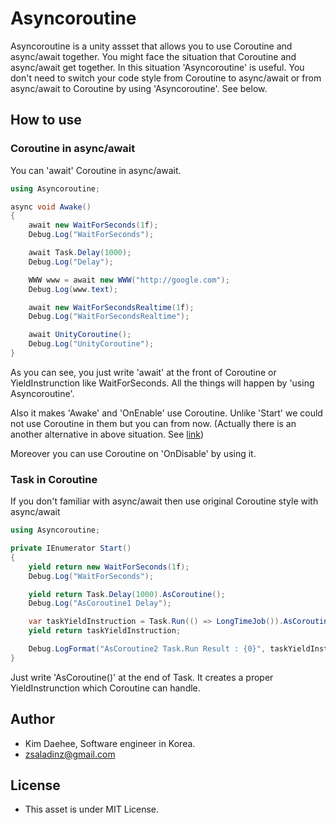 # Asyncoroutine

Asyncoroutine is a unity assset that allows you to use Coroutine and async/await together.
You might face the situation that Coroutine and async/await get together. In this situation 'Asyncoroutine' is useful.
You don't need to switch your code style from Coroutine to async/await or from async/await to Coroutine by using 'Asyncoroutine'.
See below.

## How to use
### Coroutine in async/await
You can 'await' Coroutine in async/await.
```C#
using Asyncoroutine;

async void Awake()
{
    await new WaitForSeconds(1f);
    Debug.Log("WaitForSeconds");

    await Task.Delay(1000);
    Debug.Log("Delay");

    WWW www = await new WWW("http://google.com");
    Debug.Log(www.text);

    await new WaitForSecondsRealtime(1f);
    Debug.Log("WaitForSecondsRealtime");

    await UnityCoroutine();
    Debug.Log("UnityCoroutine");
}
```
As you can see, you just write 'await' at the front of Coroutine or YieldInstrunction like WaitForSeconds.
All the things will happen by 'using Asyncoroutine'.

Also it makes 'Awake' and 'OnEnable' use Coroutine. Unlike 'Start' we could not use Coroutine in them but you can from now.
(Actually there is an another alternative in above situation. See [link](https://github.com/zsaladin/AsCoroutine))

Moreover you can use Coroutine on 'OnDisable' by using it.

### Task in Coroutine
If you don't familiar with async/await then use original Coroutine style with async/await
```C#
using Asyncoroutine;

private IEnumerator Start()
{
    yield return new WaitForSeconds(1f);
    Debug.Log("WaitForSeconds");

    yield return Task.Delay(1000).AsCoroutine();
    Debug.Log("AsCoroutine1 Delay");

    var taskYieldInstruction = Task.Run(() => LongTimeJob()).AsCoroutine();
    yield return taskYieldInstruction;

    Debug.LogFormat("AsCoroutine2 Task.Run Result : {0}", taskYieldInstruction.Result);
}
```
Just write 'AsCoroutine()' at the end of Task. It creates a proper YieldInstrunction which Coroutine can handle.

## Author
- Kim Daehee, Software engineer in Korea.
- zsaladinz@gmail.com

## License
- This asset is under MIT License.

